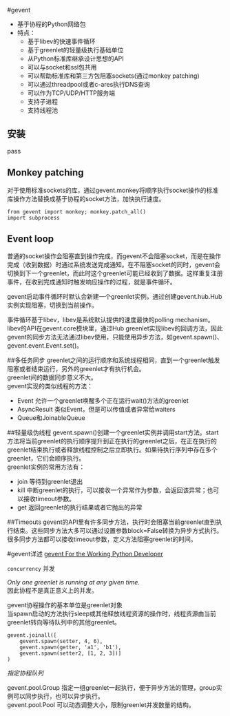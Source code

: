 #gevent
- 基于协程的Python网络包
- 特点：  
  - 基于libev的快速事件循环
  - 基于greenlet的轻量级执行基础单位
  - 从Python标准库继承设计思想的API
  - 可以与socket和ssl包共用
  - 可以帮助标准库和第三方包阻塞sockets(通过monkey patching)  
  - 可以通过threadpool或者c-ares执行DNS查询
  - 可以作为TCP/UDP/HTTP服务端
  - 支持子进程
  - 支持线程池


## 安装
pass

## Monkey patching
对于使用标准sockets的库，通过gevent.monkey将顺序执行socket操作的标准库操作方法替换成基于协程的socket方法，加快执行速度。  
```
from gevent import monkey; monkey.patch_all()
import subprocess
```

## Event loop
普通的socket操作会阻塞直到操作完成，而gevent不会阻塞socket，而是在操作完成（收到数据）时通过系统发送完成通知。在不阻塞socket的同时，gevent会切换到下一个greenlet，而此时这个greenlet可能已经收到了数据。这样重复注册事件，在收到完成通知时触发响应操作的过程，就是事件循环。

gevent启动事件循环时默认会新建一个greenlet实例，通过创建gevent.hub.Hub实例实现阻塞，切换到当前操作。

事件循环基于libev，libev是系统默认提供的速度最快的polling mechanism。  
libev的API在gevent.core模块里，通过Hub greenlet实现libev的回调方法，因此gevent的同步方法无法通过libev使用，只能使用异步方法，如gevent.spawn()、gevent.event.Event.set()。

##多任务同步
greenlet之间的运行顺序和系统线程相同，直到一个greenlet触发阻塞或者结束运行，另外的greenlet才有执行机会。  
greenlet间的数据同步意义不大。  
gevent实现的类似线程的方法：

 * Event 允许一个greenlet唤醒多个正在运行wait()方法的greenlet
 * AsyncResult 类似Event，但是可以传值或者异常给waiters
 * Queue和JoinableQueue

##轻量级伪线程
gevent.spawn()创建一个greenlet实例并调用start方法。start方法将当前greenlet的执行顺序提升到正在执行的greenlet之后，在正在执行的greenlet结束执行或者释放线程控制之后立即执行。如果待执行序列中存在多个greenlet，它们会顺序执行。  
greenlet实例的常用方法有：  

 * join 等待到greenlet退出
 * kill 中断greenlet的执行，可以接收一个异常作为参数，会返回该异常；也可以接收timeout参数。
 * get 返回greenlet的执行结果或者它抛出的异常


##Timeouts
gevent的API里有许多同步方法，执行时会阻塞当前greenlet直到执行结束。这些同步方法大多可以通过设置参数block=False转换为异步方式执行。  
很多同步方法都可以接收timeout参数，定义方法阻塞greenlet的时间。



#gevent详述
[gevent For the Working Python Developer](http://sdiehl.github.io/gevent-tutorial/)

`concurrency`  并发

*Only one greenlet is running at any given time.*  
因此协程不是真正意义上的并发。

gevent协程操作的基本单位是greenlet对象  
当spawn启动的方法执行sleep或其他释放线程资源的操作时，线程资源由当前greenlet转向等待队列中的其他greenlet。

```
gevent.joinall([
    gevent.spawn(setter, 4, 6),
    gevent.spawn(getter, 'a1', 'b1'),
    gevent.spawn(setter2, [1, 2, 3])]
)
```
*指定协程队列*

gevent.pool.Group 指定一组greenlet一起执行，便于异步方法的管理，group实例可以同步执行，也可以异步执行。  
gevent.pool.Pool 可以动态调整大小，限制greenlet并发数量的结构。


